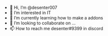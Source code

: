 - 👋 Hi, I’m @desenter007
- 👀 I’m interested in IT
- 🌱 I’m currently learning how to make a addons
- 💞️ I’m looking to collaborate on ...
- 📫 How to reach me desenter#9399 in discord

<!---
desenter007/desenter007 is a ✨ special ✨ repository because its `README.md` (this file) appears on your GitHub profile.
You can click the Preview link to take a look at your changes.
--->
